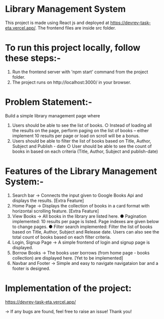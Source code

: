 # Library Management System

This project is made using React js and deployed at https://devrev-task-eta.vercel.app/. The frontend files are inside src folder.

# To run this project locally, follow these steps:-

1. Run the frontend server with 'npm start' command from the project folder.
2. The project runs on http://localhost:3000/ in your browser.

# Problem Statement:-

Build a simple library management page where
1. Users should be able to see the list of books.
  ○ Instead of loading all the results on the page, perform paging on the list of books – either implement 10 results per page or load on scroll will be a bonus.
2. Users should be able to filter the list of books based on Title, Author, Subject and Publish - date
  ○ User should be able to see the count of books in based on each criteria (Title, Author, Subject and publish-date)

# Features of the Library Management System:- 

1. Search bar -> Connects the input given to Google Books Api and displays the results. [Extra Feature]
2. Home Page -> Displays the collection of books in a card format with horizontal scrolling feature. [Extra Feature]
3. View Books -> All books in the library are listed here. 
              ● Pagination implemented: 10 results per page is listed. Page indexes are given below to change pages.
              ● Filter search implemented: Filter the list of books based on Title, Author, Subject and Release date. Users can also see the total count of books based on each filter criteria.
4. Login, Signup Page -> A simple frontend of login and signup page is displayed.
5. Borrow Books -> The books user borrows (from home page - books collection) are displayed here. [Yet to be implemented]
6. Navbar and Footer -> Simple and easy to navigate navigataion bar and a footer is designed.

# Implementation of the project:

https://devrev-task-eta.vercel.app/

-> If any bugs are found, feel free to raise an issue! Thank you!
